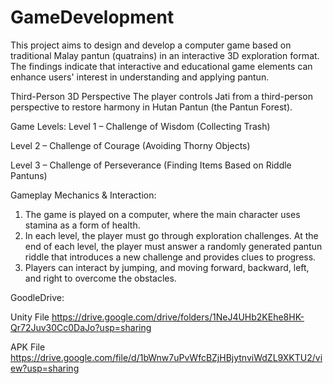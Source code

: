 # GameDevelopment
This project aims to design and develop a computer game based on traditional Malay pantun (quatrains) in an interactive 3D exploration format. The findings indicate that interactive and educational game elements can enhance users' interest in understanding and applying pantun.

Third-Person 3D Perspective
The player controls Jati from a third-person perspective to restore harmony in Hutan Pantun (the Pantun Forest).

Game Levels:
Level 1 – Challenge of Wisdom (Collecting Trash)

Level 2 – Challenge of Courage (Avoiding Thorny Objects)

Level 3 – Challenge of Perseverance (Finding Items Based on Riddle Pantuns)

Gameplay Mechanics & Interaction:
1) The game is played on a computer, where the main character uses stamina as a form of health.
2) In each level, the player must go through exploration challenges. At the end of each level, the player must answer a randomly generated pantun riddle that introduces a new challenge and provides clues to progress.
3) Players can interact by jumping, and moving forward, backward, left, and right to overcome the obstacles.

GoodleDrive:

Unity File
https://drive.google.com/drive/folders/1NeJ4UHb2KEhe8HK-Qr72Juv30Cc0DaJo?usp=sharing

APK File
https://drive.google.com/file/d/1bWnw7uPvWfcBZjHBjytnviWdZL9XKTU2/view?usp=sharing
